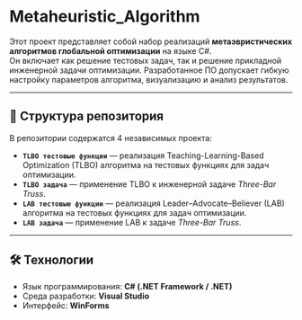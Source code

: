 # Metaheuristic_Algorithm
Этот проект представляет собой набор реализаций **метаэвристических алгоритмов глобальной оптимизации** на языке C#.  
Он включает как решение тестовых задач, так и решение прикладной инженерной задачи оптимизации.
Разработанное ПО допускает гибкую настройку параметров алгоритма, визуализацию и анализ результатов.

---

## 📂 Структура репозитория
В репозитории содержатся 4 независимых проекта:

- **`TLBO тестовые функции`** — реализация Teaching-Learning-Based Optimization (TLBO) алгоритма на тестовых функциях для задач оптимизации.  
- **`TLBO задача`** — применение TLBO к инженерной задаче *Three-Bar Truss*.  
- **`LAB тестовые функции`** — реализация Leader–Advocate–Believer (LAB) алгоритма на тестовых функциях для задач оптимизации.
- **`LAB задача`** — применение LAB к задаче *Three-Bar Truss*.

---

## 🛠️ Технологии
- Язык программирования: **C# (.NET Framework / .NET)**  
- Среда разработки: **Visual Studio**  
- Интерфейс: **WinForms**
